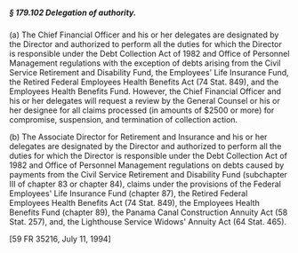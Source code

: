 ##### § 179.102 Delegation of authority. #####

(a) The Chief Financial Officer and his or her delegates are designated by the Director and authorized to perform all the duties for which the Director is responsible under the Debt Collection Act of 1982 and Office of Personnel Management regulations with the exception of debts arising from the Civil Service Retirement and Disability Fund, the Employees' Life Insurance Fund, the Retired Federal Employees Health Benefits Act (74 Stat. 849), and the Employees Health Benefits Fund. However, the Chief Financial Officer and his or her delegates will request a review by the General Counsel or his or her designee for all claims processed (in amounts of $2500 or more) for compromise, suspension, and termination of collection action.

(b) The Associate Director for Retirement and Insurance and his or her delegates are designated by the Director and authorized to perform all the duties for which the Director is responsible under the Debt Collection Act of 1982 and Office of Personnel Management regulations on debts caused by payments from the Civil Service Retirement and Disability Fund (subchapter III of chapter 83 or chapter 84), claims under the provisions of the Federal Employees' Life Insurance Fund (chapter 87), the Retired Federal Employees Health Benefits Act (74 Stat. 849), the Employees Health Benefits Fund (chapter 89), the Panama Canal Construction Annuity Act (58 Stat. 257), and, the Lighthouse Service Widows' Annuity Act (64 Stat. 465).

[59 FR 35216, July 11, 1994]